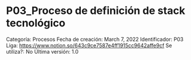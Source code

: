 # P03_Proceso de definición de stack tecnológico

Categoría: Procesos
Fecha de creación: March 7, 2022
Identificador: P03
Liga: https://www.notion.so/643c9ce7587e4ff1915cc9642affe9cf
Se utiliza?: No
Última versión: 1.0